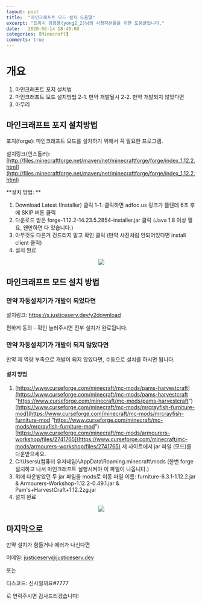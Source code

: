 ```yaml
---
layout: post
title:  "마인크래프트 모드 설치 도움말"
excerpt: "트위치 김용용(yong2_2)님의 시청자분들을 위한 도움글입니다."
date:   2020-06-14 18:40:00
categories: [Minecraft]
comments: true
---
```


# 개요
1. 마인크래프트 포지 설치법
2. 마인크래프트 모드 설치방법
2-1. 만약 개발될시
2-2. 만약 개발되지 않았다면
3. 마무리
## 마인크래프트 포지 설치방법
포지(forge): 마인크래프트 모드를 설치하기 위해서 꼭 필요한 프로그램. 

설치링크(인스톨러): [http://files.minecraftforge.net/maven/net/minecraftforge/forge/index_1.12.2.html](http://files.minecraftforge.net/maven/net/minecraftforge/forge/index_1.12.2.html)

**설치 방법: **
1. Download Latest (Installer) 클릭 
1-1. 클릭하면 adfoc.us 링크가 뜰텐데 6초 후에 SKIP 버튼 클릭 
2. 다운로드 받은  forge-1.12.2-14.23.5.2854-installer.jar 클릭 (Java 1.8 이상 필요, 왠만하면 다 있습니다.) 
3. 아무것도 다른거 건드리지 말고 확인 클릭 (만약 사진처럼 안되어있다면 install client 클릭)
4. 설치 완료 
<p align="center">
<img align ="center" src = "https://i.ibb.co/X5nJDfZ/forge.png">
</p>

## 마인크래프트 모드 설치 방법 

### 만약 자동설치기가 개발이 되었다면
설치링크: https://s.justiceserv.dev/y2download 

편하게 동의 - 확인 눌러주시면 전부 설치가 완료됩니다. 

### 만약 자동설치기가 개발이 되지 않았다면 
만약 제 역량 부족으로 개발이 되지 않았다면, 수동으로 설치를 하시면 됩니다. 
#### 설치 방법 
1. [https://www.curseforge.com/minecraft/mc-mods/pams-harvestcraft](https://www.curseforge.com/minecraft/mc-mods/pams-harvestcraft "https://www.curseforge.com/minecraft/mc-mods/pams-harvestcraft")
[https://www.curseforge.com/minecraft/mc-mods/mrcrayfish-furniture-mod](https://www.curseforge.com/minecraft/mc-mods/mrcrayfish-furniture-mod "https://www.curseforge.com/minecraft/mc-mods/mrcrayfish-furniture-mod")
[https://www.curseforge.com/minecraft/mc-mods/armourers-workshop/files/2741765](https://www.curseforge.com/minecraft/mc-mods/armourers-workshop/files/2741765)
세 사이트에서 jar 파일 (모드)를 다운받으세요. 
2. C:\Users\\(컴퓨터 유저네임)\AppData\Roaming\.minecraft\mods
(한번 forge 설치하고 나서 마인크래프트 실행시켜야 이 파일이 나옵니다.) 
3. 위에 다운받았던 두 jar 파일을 mods로 이동
파일 이름: 
furniture-6.3.1-1.12.2.jar & Armourers-Workshop-1.12.2-0.49.1.jar & Pam's+HarvestCraft+1.12.2zg.jar
4. 설치 완료 
<p align="center">
<img align ="center" src = "https://i.ibb.co/Ks2pMcT/folder.png">
</p>

## 마지막으로 
만약 설치가 힘들거나 에러가 나신다면 

이메일: justiceserv@justiceserv.dev 

또는 

디스코드: 신사일까요#7777

로 연락주시면 감사드리겠습니다!
